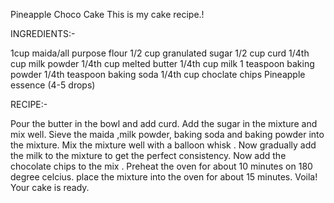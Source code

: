 Pineapple Choco Cake
This is my cake recipe.!

INGREDIENTS:-

1cup maida/all purpose flour
1/2 cup granulated sugar 
1/2 cup curd
1/4th cup milk powder 
1/4th cup melted butter 
1/4th cup milk
1 teaspoon baking powder 
1/4th teaspoon baking soda 
1/4th cup choclate chips
Pineapple essence (4-5 drops)

RECIPE:-

Pour the butter in the bowl and add curd.
Add the sugar in the mixture and mix well.
Sieve the maida ,milk powder, baking soda and baking powder into the mixture.
Mix the mixture well with a balloon whisk .
Now gradually add the milk to the mixture to get the perfect consistency.
Now add the chocolate chips to the mix .
Preheat the oven for about 10 minutes on 180 degree celcius. 
place the mixture into the oven for about 15 minutes.
Voila! Your cake is ready. 
